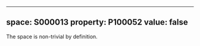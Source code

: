   ---
  space: S000013
  property: P100052
  value: false
  ---
  
  The space is non-trivial by definition.
